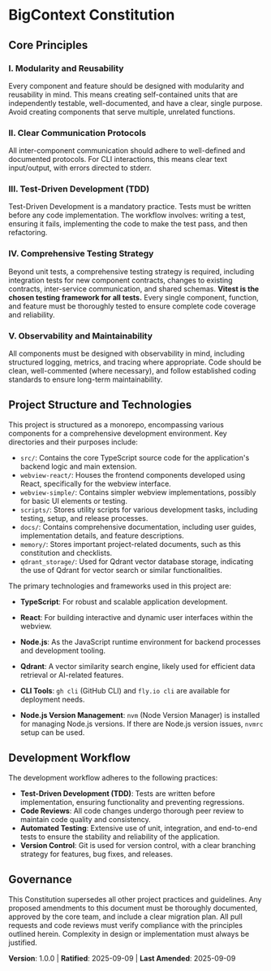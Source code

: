 # BigContext Constitution
<!-- Example: Spec Constitution, TaskFlow Constitution, etc. -->

## Core Principles

### I. Modularity and Reusability
<!-- Example: I. Library-First -->
Every component and feature should be designed with modularity and reusability in mind. This means creating self-contained units that are independently testable, well-documented, and have a clear, single purpose. Avoid creating components that serve multiple, unrelated functions.
<!-- Example: Every feature starts as a standalone library; Libraries must be self-contained, independently testable, documented; Clear purpose required - no organizational-only libraries -->

### II. Clear Communication Protocols
<!-- Example: II. CLI Interface -->
All inter-component communication should adhere to well-defined and documented protocols. For CLI interactions, this means clear text input/output, with errors directed to stderr.
<!-- Example: Every library exposes functionality via CLI; Text in/out protocol: stdin/args → stdout, errors → stderr; Support JSON + human-readable formats -->

### III. Test-Driven Development (TDD)
<!-- Example: III. Test-First (NON-NEGOTIABLE) -->
Test-Driven Development is a mandatory practice. Tests must be written before any code implementation. The workflow involves: writing a test, ensuring it fails, implementing the code to make the test pass, and then refactoring.
<!-- Example: TDD mandatory: Tests written → User approved → Tests fail → Then implement; Red-Green-Refactor cycle strictly enforced -->

### IV. Comprehensive Testing Strategy
<!-- Example: IV. Integration Testing -->
Beyond unit tests, a comprehensive testing strategy is required, including integration tests for new component contracts, changes to existing contracts, inter-service communication, and shared schemas. **Vitest is the chosen testing framework for all tests.** Every single component, function, and feature must be thoroughly tested to ensure complete code coverage and reliability.
<!-- Example: Focus areas requiring integration tests: New library contract tests, Contract changes, Inter-service communication, Shared schemas -->

### V. Observability and Maintainability
<!-- Example: V. Observability, VI. Versioning & Breaking Changes, VII. Simplicity -->
All components must be designed with observability in mind, including structured logging, metrics, and tracing where appropriate. Code should be clean, well-commented (where necessary), and follow established coding standards to ensure long-term maintainability.
<!-- Example: Text I/O ensures debuggability; Structured logging required; Or: MAJOR.MINOR.BUILD format; Or: Start simple, YAGNI principles -->

## Project Structure and Technologies

This project is structured as a monorepo, encompassing various components for a comprehensive development environment. Key directories and their purposes include:

-   `src/`: Contains the core TypeScript source code for the application's backend logic and main extension.
-   `webview-react/`: Houses the frontend components developed using React, specifically for the webview interface.
-   `webview-simple/`: Contains simpler webview implementations, possibly for basic UI elements or testing.
-   `scripts/`: Stores utility scripts for various development tasks, including testing, setup, and release processes.
-   `docs/`: Contains comprehensive documentation, including user guides, implementation details, and feature descriptions.
-   `memory/`: Stores important project-related documents, such as this constitution and checklists.
-   `qdrant_storage/`: Used for Qdrant vector database storage, indicating the use of Qdrant for vector search or similar functionalities.

The primary technologies and frameworks used in this project are:

-   **TypeScript**: For robust and scalable application development.
-   **React**: For building interactive and dynamic user interfaces within the webview.
-   **Node.js**: As the JavaScript runtime environment for backend processes and development tooling.
-   **Qdrant**: A vector similarity search engine, likely used for efficient data retrieval or AI-related features.

-   **CLI Tools**: `gh cli` (GitHub CLI) and `fly.io cli` are available for deployment needs.
-   **Node.js Version Management**: `nvm` (Node Version Manager) is installed for managing Node.js versions. If there are Node.js version issues, `nvmrc` setup can be used.

## Development Workflow

The development workflow adheres to the following practices:

-   **Test-Driven Development (TDD)**: Tests are written before implementation, ensuring functionality and preventing regressions.
-   **Code Reviews**: All code changes undergo thorough peer review to maintain code quality and consistency.
-   **Automated Testing**: Extensive use of unit, integration, and end-to-end tests to ensure the stability and reliability of the application.
-   **Version Control**: Git is used for version control, with a clear branching strategy for features, bug fixes, and releases.

## Governance
<!-- Example: Constitution supersedes all other practices; Amendments require documentation, approval, migration plan -->

This Constitution supersedes all other project practices and guidelines. Any proposed amendments to this document must be thoroughly documented, approved by the core team, and include a clear migration plan. All pull requests and code reviews must verify compliance with the principles outlined herein. Complexity in design or implementation must always be justified.
<!-- Example: All PRs/reviews must verify compliance; Complexity must be justified; Use [GUIDANCE_FILE] for runtime development guidance -->

**Version**: 1.0.0 | **Ratified**: 2025-09-09 | **Last Amended**: 2025-09-09
<!-- Example: Version: 2.1.1 | Ratified: 2025-06-13 | Last Amended: 2025-07-16 -->
